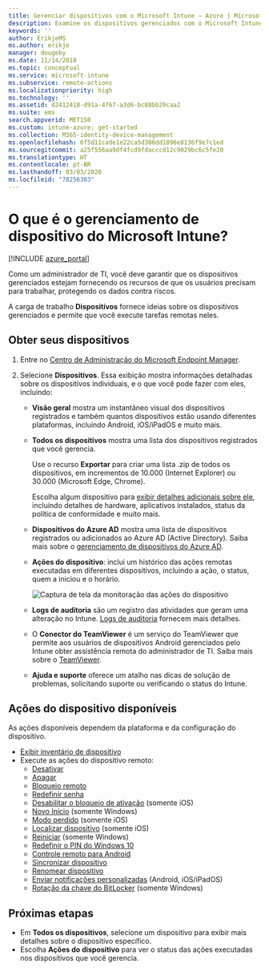 ```yaml
---
title: Gerenciar dispositivos com o Microsoft Intune – Azure | Microsoft Docs
description: Examine os dispositivos gerenciados com o Microsoft Intune, incluindo a exportação de uma lista de dispositivos em formato CSV, exibir seus dispositivos ingressados no Azure Active Directory, examine um log de alterações de ações no dispositivo, use o Conector do TeamViewer para permitir que os administradores de TI solucionem problemas de dispositivos Android remotamente e exiba todas as ações que você pode executar em seus dispositivos.
keywords: ''
author: ErikjeMS
ms.author: erikje
manager: dougeby
ms.date: 11/14/2018
ms.topic: conceptual
ms.service: microsoft-intune
ms.subservice: remote-actions
ms.localizationpriority: high
ms.technology: ''
ms.assetid: d2412418-d91a-4767-a3d6-bc88bb29caa2
ms.suite: ems
search.appverid: MET150
ms.custom: intune-azure; get-started
ms.collection: M365-identity-device-management
ms.openlocfilehash: 6f5d11cade1e22ca5d306dd1896e8136f9e7c1ed
ms.sourcegitcommit: a25f556aa9df4fcd9fdacccd12c9029bc6c5fe20
ms.translationtype: HT
ms.contentlocale: pt-BR
ms.lasthandoff: 03/03/2020
ms.locfileid: "78256383"
---
```

# <a name="what-is-microsoft-intune-device-management"></a>O que é o gerenciamento de dispositivo do Microsoft Intune?

[!INCLUDE [azure_portal](../includes/azure_portal.md)]

Como um administrador de TI, você deve garantir que os dispositivos gerenciados estejam fornecendo os recursos de que os usuários precisam para trabalhar, protegendo os dados contra riscos.

A carga de trabalho **Dispositivos** fornece ideias sobre os dispositivos gerenciados e permite que você execute tarefas remotas neles.

## <a name="get-to-your-devices"></a>Obter seus dispositivos

1. Entre no [Centro de Administração do Microsoft Endpoint Manager](https://go.microsoft.com/fwlink/?linkid=2109431).
3. Selecione **Dispositivos**. Essa exibição mostra informações detalhadas sobre os dispositivos individuais, e o que você pode fazer com eles, incluindo:

   - **Visão geral** mostra um instantâneo visual dos dispositivos registrados e também quantos dispositivos estão usando diferentes plataformas, incluindo Android, iOS/iPadOS e muito mais.
   - **Todos os dispositivos** mostra uma lista dos dispositivos registrados que você gerencia.

     Use o recurso **Exportar** para criar uma lista .zip de todos os dispositivos, em incrementos de 10.000 (Internet Explorer) ou 30.000 (Microsoft Edge, Chrome).

     Escolha algum dispositivo para [exibir detalhes adicionais sobre ele](device-inventory.md), incluindo detalhes de hardware, aplicativos instalados, status da política de conformidade e muito mais.

   - **Dispositivos do Azure AD** mostra uma lista de dispositivos registrados ou adicionados ao Azure AD (Active Directory). Saiba mais sobre o [gerenciamento de dispositivos do Azure AD](https://docs.microsoft.com/azure/active-directory/device-management-introduction).
   - **Ações do dispositivo**: inclui um histórico das ações remotas executadas em diferentes dispositivos, incluindo a ação, o status, quem a iniciou e o horário.

     ![Captura de tela da monitoração das ações do dispositivo](./media/device-management/monitor-device-actions.png)

   - **Logs de auditoria** são um registro das atividades que geram uma alteração no Intune. [Logs de auditoria](../fundamentals/monitor-audit-logs.md) fornecem mais detalhes.
   - O **Conector do TeamViewer** é um serviço do TeamViewer que permite aos usuários de dispositivos Android gerenciados pelo Intune obter assistência remota do administrador de TI. Saiba mais sobre o [TeamViewer](teamviewer-support.md).
   - **Ajuda e suporte** oferece um atalho nas dicas de solução de problemas, solicitando suporte ou verificando o status do Intune.

## <a name="available-device-actions"></a>Ações do dispositivo disponíveis
As ações disponíveis dependem da plataforma e da configuração do dispositivo.

- [Exibir inventário de dispositivo](device-inventory.md)
- Execute as ações do dispositivo remoto:
  - [Desativar](devices-wipe.md#retire)
  - [Apagar](devices-wipe.md#wipe)
  - [Bloqueio remoto](device-remote-lock.md)
  - [Redefinir senha](device-passcode-reset.md)
  - [Desabilitar o bloqueio de ativação](device-activation-lock-disable.md) (somente iOS)
  - [Novo Início](device-fresh-start.md) (somente Windows)
  - [Modo perdido](device-lost-mode.md) (somente iOS)
  - [Localizar dispositivo](device-locate.md) (somente iOS)
  - [Reiniciar](device-restart.md) (somente Windows)
  - [Redefinir o PIN do Windows 10](device-windows-pin-reset.md)
  - [Controle remoto para Android](teamviewer-support.md)
  - [Sincronizar dispositivo](device-sync.md)
  - [Renomear dispositivo](device-rename.md)
  - [Enviar notificações personalizadas](custom-notifications.md#send-a-custom-notification-to-a-single-device) (Android, iOS/iPadOS)
  - [Rotação da chave do BitLocker](../protect/encrypt-devices.md#rotate-bitlocker-recovery-keys) (somente Windows)

## <a name="next-steps"></a>Próximas etapas

- Em **Todos os dispositivos**, selecione um dispositivo para exibir mais detalhes sobre o dispositivo específico.
- Escolha **Ações do dispositivo** para ver o status das ações executadas nos dispositivos que você gerencia.

